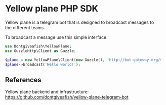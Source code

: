 # Yellow plane PHP SDK

Yellow plane is a telegram bot that is designed to broadcast messages to the different teams.

To broadcast a message use this simple interface:

```php
use Dontgiveafish\YellowPlane;
use GuzzleHttp\Client as Guzzle;

$plane = new YellowPlane\Client(new Guzzle(), 'http://bot-gateway.org/v1', 'team');
$plane->broadcast('Hello world!');
```

## References

Yellow plane backend and infrastructure: 
https://github.com/dontgiveafish/yellow-plane-telegram-bot
